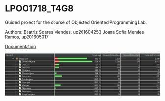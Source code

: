 # LPOO1718_T4G8

Guided project for the course of Objected Oriented Programming Lab.

Authors: 
Beatriz Soares Mendes, up201604253
Joana Sofia Mendes Ramos, up201605017

[Documentation](https://web.fe.up.pt/~up201605017/)

![EclEmma coverage](submission_images/EclEmma_coverage.png?raw=true "EclEmma coverage")
